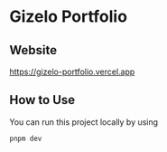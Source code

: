 # Gizelo Portfolio

## Website

https://gizelo-portfolio.vercel.app

## How to Use

You can run this project locally by using

```bash
pnpm dev
```
